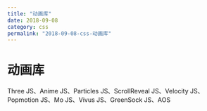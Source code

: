 ```yaml
---
title: "动画库"
date: 2018-09-08
category: css
permalink: "2018-09-08-css-动画库"
---
```

# 动画库

Three JS、Anime JS、Particles JS、ScrollReveal JS、Velocity JS、Popmotion JS、Mo JS、Vivus JS、GreenSock JS、AOS